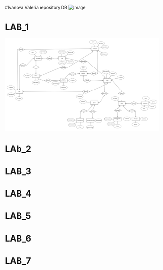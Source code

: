 #Ivanova Valeria repository DB
![image](https://user-images.githubusercontent.com/62417917/121804628-f338ca00-cc4f-11eb-93c1-79a6e2b0cc14.png)

# LAB_1 
![ссылка на картинку](image.png)
# LAb_2
# LAB_3
# LAB_4
# LAB_5
# LAB_6
# LAB_7
